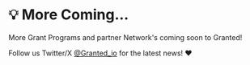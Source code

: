 # 💡 More Coming...

More Grant Programs and partner Network's coming soon to Granted!

Follow us Twitter/X [@Granted\_io](https://twitter.com/Granted\_io) for the latest news! ♥️

